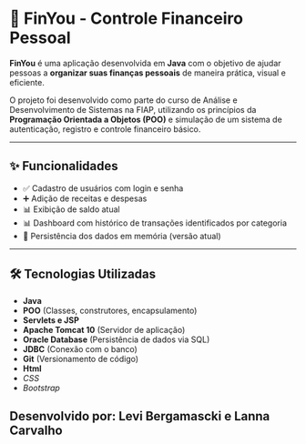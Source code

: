 # 💸 FinYou - Controle Financeiro Pessoal

**FinYou** é uma aplicação desenvolvida em **Java** com o objetivo de ajudar pessoas a **organizar suas finanças pessoais** de maneira prática, visual e eficiente.

O projeto foi desenvolvido como parte do curso de Análise e Desenvolvimento de Sistemas na FIAP, utilizando os princípios da **Programação Orientada a Objetos (POO)** e simulação de um sistema de autenticação, registro e controle financeiro básico.

---

## ✨ Funcionalidades

- ✅ Cadastro de usuários com login e senha
- ➕ Adição de receitas e despesas
- 📊 Exibição de saldo atual
- 📊 Dashboard com histórico de transações identificados por categoria
- 📁 Persistência dos dados em memória (versão atual)

---

## 🛠️ Tecnologias Utilizadas

- **Java**  
- **POO** (Classes, construtores, encapsulamento)
- **Servlets e JSP**
- **Apache Tomcat 10** (Servidor de aplicação)
- **Oracle Database** (Persistência de dados via SQL)
- **JDBC** (Conexão com o banco)
- **Git** (Versionamento de código)
- **Html**
- *CSS*
- *Bootstrap* 


##  Desenvolvido por: Levi Bergamascki e Lanna Carvalho
